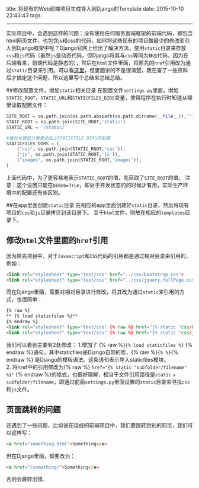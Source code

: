title: 将现有的Web前端项目生成导入到Django的Template
date: 2015-10-10 22:43:43
tags:

---

实际项目中，会遇到这样的问题：没有使用任何服务器端框架的前端代码，即包含html网页文件，也包含js和css的代码，如何将这些现有的项目做最少的修改而引入到Django框架中呢？Django官网上给出了解决方法，使用`static`目录来存放`css`和`js`代码（虽然`js`是动态代码，但Django将其与`css`等同为`静态`代码，因为在后端看来，前端代码是静态的），然后在`html`文件里面，将原先的`href`引用改为通过`static`目录来引用。可以看[这里](https://docs.djangoproject.com/en/1.8/howto/static-files/)，但里面讲的不是很清楚，我在查了一些资料后才搞定这个问题，所以这里写个总结来总结总结。  

##修改配置文件，增加`static`相关目录
在配置文件`settings.py`里面，增加`STATIC_ROOT`，`STATIC_URL`和`STATICFILES_DIRS`变量，使得程序在执行时知道从哪里读取配置文件：  

```py
SITE_ROOT = os.path.join(os.path.abspath(os.path.dirname(__file__)),'')
STAIC_ROOT = os.path.join(SITE_ROOT,'static')
STATIC_URL = '/static/'

#最后关键部分需要添加上STATICFILE_DIRS的配置
STATICFILES_DIRS = (
    ("css", os.path.join(STATIC_ROOT,'css')),
    ("js", os.path.join(STATIC_ROOT,'js')),
    ("images", os.path.join(STATIC_ROOT,'images')),
)
```
上面代码中，为了更容易地表示`STATIC_ROOT`的值，先获取了`SITE_ROOT`的值。 
注意：这个设置只能在`DEBUG=True`，即处于开发状态的的时候才有用，实际生产环境中的配置还有些区别。  

##在app里面创建`static`目录
在相应的app里面创建好`static`目录，然后将现有项目的`css`和`js`目录拷贝到该目录下。 至于`html`文件，则放在相应的`templates`目录下。 

## 修改`html`文件里面的`href`引用
因为原先项目中，对于`Javascript`和`CSS`代码的引用都是通过相对目录来引用的，例如：  
```html
<link rel="stylesheet" type="text/css" href="../css/bootstrap.css">
<link rel="stylesheet" type="text/css" href="../css/jquery.fullPage.css">
```
而在Django里面，需要对相对目录进行修改，将其改为通过`static`来引用的方式，也很简单：  
```html
{% raw %}
** {% load staticfiles %}**
{% endraw %}
<link rel="stylesheet" type="text/css" {% raw %} href="{% static "css/bootstrap.css" %}" {% endraw %}>
<link rel="stylesheet" type="text/css" {% raw %} href="{% static "css/jquery.fullPage.css" %}"> {% endraw %}
```

我们可以看到主要有2处修改：
 1.增加了 {% raw %}`{% load staticfiles %}` {% endraw %}语句，其中staticfiles是Django自带的库，{% raw %}`{% %}`{% endraw %} 是Django的模板语法。这条语句表示导入staticfiles模块。  
 2. 将href中的引用修改为{% raw %} `href="{% static "subfolder/filename" %}"` {% endraw %}的格式，也很好理解，相当于文件引用路径是`static` + `subfolder/filename`，即通过前面`settings.py`里面设置的`static`目录来寻找`css`和`js`文件。  

## 页面跳转的问题
还遇到了一些问题，比如说在现成的前端项目中，我们要跳转到别的网页，我们可以这样写：   
```html
<a href="something.html">Something</a>
```
但在Django里面，却要改为：  
```html
<a href="/something/">Something</a>
```
否则会跳转出错。


